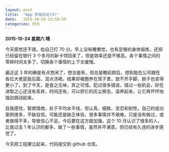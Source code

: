 ```yaml
---
layout: post
title:  "App 开发日记(3)"
date:   2015-10-24 23:59:59
categories: 时光
---
```


**2015-10-24 星期六 晴**

今天感觉还不错，给自己打 70 分。早上没有睡懒觉，也有足够的身体锻炼，还把已经留在银行 3 个多月的新卡领回来了，但是效率还是不够高，各个事情之间的零碎时间太多了，切换各个事情的上下文缓慢。

最近这 3 年的确是有点悠闲了，想法是有，但总是瞻前顾后，想到能在公司跟在各位大佬屁股后面，混点汤喝，结果却被圈养在笼子里，放不开手脚，胆子也变得更小了。到了今天，是食之无味，弃之可惜。犯过很多错误，错过一些机会，好在进取之心还没有丢弃，时间还有，可以把它的灰尘擦去，温养起来，让它再怦怦地强劲跳动起来。

自我感觉，智商情商，处于平均水平线，但认真、细致、坚忍和耐性，自己的成功案例很多，不缺自信。可能还是缺乏体验，很多事情并不艰难，只是没有做过，或者做得不多，导致信心不足。今后要在这方面加强。这个 10 月认识了很多的人，比我过去 1 年认识的都多，做了一些事情，虽然并不满意，但已经有久违的进步感觉了。

今天把工程建立起来，代码提交到 github 仓库。
